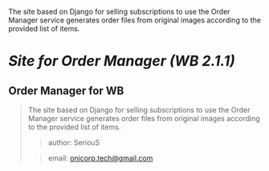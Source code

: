 The site based on Django for selling subscriptions to use the Order Manager service generates order files from original images according to the provided list of items.


*Site for Order Manager (WB 2.1.1)*
====
Order Manager for WB
----
>
> The site based on Django for selling subscriptions 
> to use the Order Manager service generates order 
> files from original images according to the provided 
> list of items.
>
>> author: SeriouS 
>
>> email: onicorp.tech@gmail.com